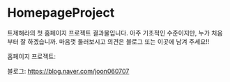 # HomepageProject

트제해라의 첫 홈페이지 프로젝트 결과물입니다.
아주 기초적인 수준이지만, 누가 처음부터 잘 하겠습니까.
마음껏 둘러보시고 의견은 블로그 또는 이곳에 남겨 주세요!!


홈페이지 프로젝트: 

블로그:  https://blog.naver.com/joon060707
